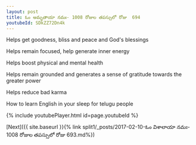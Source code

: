 ```yaml
---
layout: post
title: ఓం అమృతాయా నమః- 1008 రోజుల తపస్సులో రోజు  694
youtubeId: SDkZZ72Dn4k
---
```

 
 
Helps get goodness, bliss and peace and God's blessings
 
Helps remain focused, help generate inner energy 
 
Helps boost physical and mental health 
 
Helps remain grounded and generates a sense of gratitude towards the greater power 
 
Helps reduce bad karma
 
How to learn English in your sleep for telugu people
 
 
 
 


{% include youtubePlayer.html id=page.youtubeId %}
 
[Next]({{ site.baseurl }}{% link split1/_posts/2017-02-10-ఓం విశాలాయా నమః- 1008 రోజుల తపస్సులో రోజు  693.md%})
 
